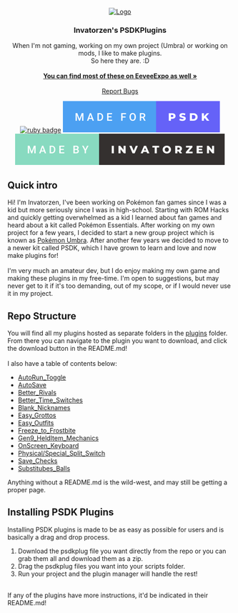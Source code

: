 <!-- PROJECT LOGO -->
<br />
<div align="center">
  <a href="https://github.com/invatorzen/PSDKPlugins">
    <img src="https://i.imgur.com/Q3LOc4v.png" alt="Logo" width="240" height="240">
  </a>

  <h3 align="center">Invatorzen's PSDKPlugins</h3>

  <p align="center">
    When I'm not gaming, working on my own project (Umbra) or working on mods, I like to make plugins. <br />
    So here they are. :D
    <br /> <br />
    <a href="https://eeveeexpo.com/members/781/#resources"><strong>You can find most of these on EeveeExpo as well »</strong></a>
    <br />
    <br />
    <a href="https://github.com/invatorzen/InvatorzenPSDKPlugins/issues">Report Bugs</a>
      
  [![ruby badge](https://forthebadge.com/images/badges/made-with-ruby.svg)](https://forthebadge.com)
  [![psdk badge](/svgs/made_for_psdk.svg)](https://gitlab.com/pokemonsdk/pokemonsdk)
  [![invatorzen badge](/svgs/made_by_invatorzen.svg)](https://github.com/invatorzen/Invatorzens_PSDKPlugins/tree/main)
  </p>
</div>


<!-- ABOUT THE PROJECT -->
## Quick intro
Hi! I'm Invatorzen, I've been working on Pokémon fan games since I was a kid but more seriously since I was in high-school. Starting with ROM Hacks and quickly getting overwhelmed as a kid I learned about 
fan games and heard about a kit called Pokémon Essentials. After working on my own project for a few years, I decided to start a new group project which is known as [Pokémon Umbra](https://twitter.com/PokemonUmbra). 
After another few years we decided to move to a newer kit called PSDK, which I have grown to learn and love and now make plugins for!
<br/><br/>
I'm very much an amateur dev, but I do enjoy making my own game and making these plugins in my free-time. I'm open to suggestions, but may never get to it if it's too demanding, out of my scope, or if I would never use it in my project.

<!-- Installing PSDK Plugins -->
## Repo Structure
You will find all my plugins hosted as separate folders in the <a href="/plugins/">plugins</a> folder.<br>
From there you can navigate to the plugin you want to download, and click the download button in the README.md!<br><br>
I also have a table of contents below:
  <ul>
    <li><a href="/plugins/AutoRun_Toggle/README.md">AutoRun_Toggle</a></li>
    <li><a href="/plugins/AutoSave/README.md">AutoSave</a></li>
    <li><a href="/plugins/Better_Rivals/README.md">Better_Rivals</a></li>
    <li><a href="/plugins/Better_Time_Switches/README.md">Better_Time_Switches</a></li>
    <li><a href="/plugins/Blank_Nicknames/README.md">Blank_Nicknames</a></li>
    <li><a href="/plugins/Easy_Grottos/README.md">Easy_Grottos</a></li>
    <li><a href="/plugins/Easy_Outfits/README.md">Easy_Outfits</a></li>
    <li><a href="/plugins/Freeze_to_Frostbite/README.md">Freeze_to_Frostbite</a></li>
    <li><a href="/plugins/Gen9_HeldItem_Mechanic/README.md">Gen9_HeldItem_Mechanics</a></li>
    <li><a href="/plugins/OnScreen_Keyboard/README.md">OnScreen_Keyboard</a></li>
    <li><a href="/plugins/Physical_Special_Split/README.md">Physical/Special_Split_Switch</a></li>
    <li><a href="/plugins/Save_Checks/README.md">Save_Checks</a></li>
    <li><a href="/plugins/Substitubes_Balls/README.md">Substitubes_Balls</a></li>
  </ul>

  Anything without a README.md is the wild-west, and may still be getting a proper page.

<!-- Installing PSDK Plugins -->
## Installing PSDK Plugins
Installing PSDK plugins is made to be as easy as possible for users and is basically a drag and drop process.
<ol>
  <li>Download the psdkplug file you want directly from the repo or you can grab them all and download them as a zip.</li>
  <li>Drag the psdkplug files you want into your scripts folder.</li>
  <li>Run your project and the plugin manager will handle the rest!</li>
</ol>
<br/>
If any of the plugins have more instructions, it'd be indicated in their README.md!
